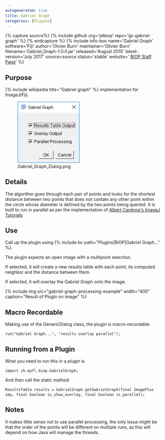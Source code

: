 ```yaml
---
autogenerated: true
title: Gabriel Graph
categories: [Plugins]
---
```



{% capture source%}
{% include github org='ptbiop' repo='ijp-gabriel-graph' %}
{% endcapture %}
{% include info-box name='Gabriel Graph' software='Fiji' author='Olivier Burri' maintainer='Olivier Burri' filename='Gabriel\_Graph-1.0.0.jar' released='August 2015' latest-version='July 2017' source=source status='stable' website=' [BIOP Staff Page](http://biop.epfl.ch/INFO_Facility.html#staff)' %}

## Purpose

{% include wikipedia title="Gabriel graph" %} implementation for ImageJ/Fiji.

<figure><img src="/media/plugins/gabriel-graph-dialog.png" title="Gabriel_Graph_Dialog.png" width="200" alt="Gabriel_Graph_Dialog.png" /><figcaption aria-hidden="true">Gabriel_Graph_Dialog.png</figcaption></figure>

## Details

The algorithm goes through each pair of points and looks for the shortest distance between two points that does not contain any other point within the circle whose diameter is defined by the two points being queried. It is built to run in parallel as per the implementation of [Albert Cardona's ImageJ Tutorials](http://albert.rierol.net/imagej_programming_tutorials.html)

## Use

Call up the plugin using {% include bc path="Plugins|BIOP|Gabriel Graph..." %}.

The plugin expects an open image with a multipoint selection.

If selected, it will create a new results table with each point, its computed neighbor and the distance between them.

If selected, it will overlay the Gabriel Graph onto the image.

{% include img src="gabriel-graph-processing-example" width="400" caption="Result of Plugin on image" %}

## Macro Recordable

Making use of the GenericDialog class, the plugin is macro-recordable.

```
run("Gabriel Graph...", "results overlay parallel");
```

## Running from a Plugin

What you need to run this in a plugin is

```
import ch.epfl.biop.GabrielGraph;
```

And then call the static method

```
ResultsTable results = GabrielGraph.getGabrielGraph(final ImagePlus imp, final boolean is_show_overlay, final boolean is_parallel);
```

## Notes

It makes little sense not to use parallel processing, the only issue might be that the order of the points will be different on multiple runs, as this will depend on how Java will manage the threads.
